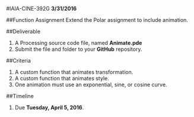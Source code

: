 #IAIA-CINE-392G
**3/31/2016**

##Function Assignment
Extend the Polar assignment to include animation.

##Deliverable  
1. A Processing source code file, named **Animate.pde**  
2. Submit the file and folder to your **GitHub** repository.  

##Criteria
1. A custom function that animates transformation.
2. A custom function that animates style.
4. One animation must use an exponential, sine, or cosine curve.

##Timeline
1. Due **Tuesday, April 5, 2016**.
